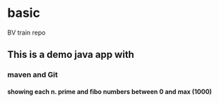 # basic
BV train repo

## This is a demo java app with
### maven and Git
#### showing each n. prime and fibo numbers between 0 and max (1000)

